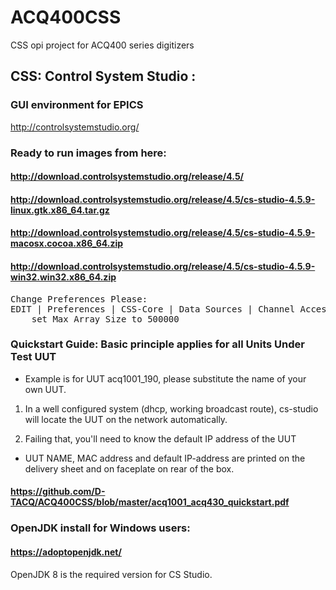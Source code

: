 # ACQ400CSS
CSS opi project for ACQ400 series digitizers

## CSS: Control System Studio : 
### GUI environment for EPICS
http://controlsystemstudio.org/

### Ready to run images from here: 
#### http://download.controlsystemstudio.org/release/4.5/
#### http://download.controlsystemstudio.org/release/4.5/cs-studio-4.5.9-linux.gtk.x86_64.tar.gz
#### http://download.controlsystemstudio.org/release/4.5/cs-studio-4.5.9-macosx.cocoa.x86_64.zip
#### http://download.controlsystemstudio.org/release/4.5/cs-studio-4.5.9-win32.win32.x86_64.zip

<pre>
Change Preferences Please:
EDIT | Preferences | CSS-Core | Data Sources | Channel Access :
    set Max Array Size to 500000
</pre>
### Quickstart Guide: Basic principle applies for all Units Under Test UUT
* Example is for UUT acq1001_190, please substitute the name of your own UUT.

 1. In a well configured system (dhcp, working broadcast route), cs-studio will locate the UUT on the network automatically.
 
 2. Failing that, you'll need to know the default IP address of the UUT
 
  * UUT NAME, MAC address and default IP-address are printed on the delivery sheet and on faceplate on rear of the box.

#### https://github.com/D-TACQ/ACQ400CSS/blob/master/acq1001_acq430_quickstart.pdf

### OpenJDK install for Windows users:
#### https://adoptopenjdk.net/
OpenJDK 8 is the required version for CS Studio.
